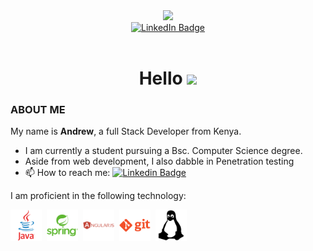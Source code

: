 <div id="header" align="center">
  <img src="https://media.giphy.com/media/nGMnDqebzDcfm/giphy.gif" width="100"/>
</div>

<div id="badges" align="center">
  <a href="https://www.linkedin.com/in/andrew-kombe-24bbb6213/">
    <img src="https://img.shields.io/badge/LinkedIn-blue?style=for-the-badge&logo=linkedin&logoColor=white" alt="LinkedIn Badge"/>
  </a>
</div>

<div align="center">
  <img src="https://komarev.com/ghpvc/?username=deusnoire&style=flat-square&color=blue" alt=""/>
</div>

<div align="center">
<h1>
  Hello
  <img src="https://media.giphy.com/media/hvRJCLFzcasrR4ia7z/giphy.gif" width="30px"/>
</h1>
</div>

### ABOUT ME

My name is **Andrew**, a full Stack Developer from Kenya.

 - I am currently a student pursuing a Bsc. Computer Science degree.
 - Aside from web development, I also dabble in Penetration testing
 - :mailbox: How to reach me: [![Linkedin Badge](https://img.shields.io/badge/-Andrew-blue?style=flat&logo=Linkedin&logoColor=white)](https://www.linkedin.com/in/andrew-kombe-24bbb6213/)
 
I am proficient in the following technology:

<div>
  <img src="https://github.com/devicons/devicon/blob/master/icons/java/java-original-wordmark.svg" title="Java" alt="Java" width="50" height="50"/>&nbsp;
  <img src="https://github.com/devicons/devicon/blob/master/icons/spring/spring-original-wordmark.svg" title="Spring" alt="Spring" width="50" height="50"/>&nbsp;
  <img src="https://github.com/devicons/devicon/blob/master/icons/angularjs/angularjs-plain-wordmark.svg" title="Angular" alt="Angular" width="50" height="50"/>&nbsp;
  <img src="https://github.com/devicons/devicon/blob/master/icons/git/git-plain-wordmark.svg" title="Git" alt="Git" width="50" height="50"/>&nbsp;
  <img src="https://github.com/devicons/devicon/blob/master/icons/linux/linux-plain.svg" title="Linux" alt="Linux" width="50" height="50"/>&nbsp;
  
</div>
